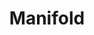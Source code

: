 ---
title:  "Manifold"
description: "One of the world’s largest social networks came to us with an interesting proposition: could we build a system that shows people what events are unfolding across the platform as they happen? As many of us have witnessed, current events often break first on social media before getting picked up by traditional news outlets. The result is Manifold Livemap, a live data tool that visualizes the platform as a new type of geography, one based on people’s shared interests, not just shared locations."
category: manifold
year: 2016-2017
for: "Microsoft Cybercrime Unit"
for-link: "https://news.microsoft.com/presskits/dcu/#sm.00000b7w8fnigif79rsp9bqb4m5p1"
with: "The OCR"
with-link: "https://ocr.nyc/"
press: <a target='_blank' href='https://www.wired.com/2014/12/sci-fi-worthy-interface-tracking-criminal-botnets/'>Wired</a>
index: 6
images: ['veev-screenshot-17-sm-358.png', 'veev-screenshot-21-sm-372.png', 'veev-screenshot-31-sm-770.png']
---